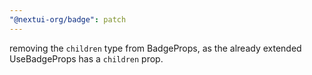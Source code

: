 ```yaml
---
"@nextui-org/badge": patch
---
```


removing the `children` type from BadgeProps, as the already extended UseBadgeProps has a `children` prop.
